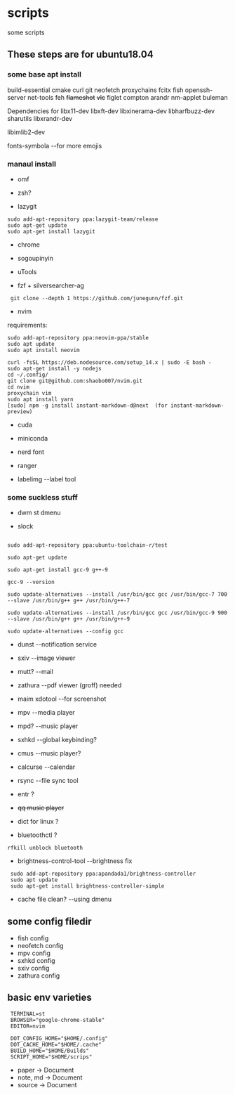 # scripts
some scripts  
## These steps are for ubuntu18.04
### some base apt install

build-essential cmake curl git neofetch proxychains fcitx fish openssh-server net-tools feh ~~flameshot~~ ~~vlc~~ figlet compton
arandr
nm-applet buleman

Dependencies for  libx11-dev libxft-dev libxinerama-dev libharfbuzz-dev sharutils libxrandr-dev

libimlib2-dev

fonts-symbola --for more emojis
### manaul install

* omf

* zsh?

* lazygit 
```
sudo add-apt-repository ppa:lazygit-team/release
sudo apt-get update
sudo apt-get install lazygit
```
* chrome

* sogoupinyin

* uTools

* fzf + silversearcher-ag
```
 git clone --depth 1 https://github.com/junegunn/fzf.git
```
* nvim 

requirements:
```{bash}
sudo add-apt-repository ppa:neovim-ppa/stable
sudo apt update
sudo apt install neovim

curl -fsSL https://deb.nodesource.com/setup_14.x | sudo -E bash -
sudo apt-get install -y nodejs
cd ~/.config/
git clone git@github.com:shaobo007/nvim.git
cd nvim
proxychain vim
sudo apt install yarn
[sudo] npm -g install instant-markdown-d@next  (for instant-markdown-preview)

```
* cuda

* miniconda 

* nerd font

* ranger

* labelimg --label tool

### some suckless stuff

* dwm st dmenu

* slock
```
 
sudo add-apt-repository ppa:ubuntu-toolchain-r/test

sudo apt-get update

sudo apt-get install gcc-9 g++-9

gcc-9 --version

sudo update-alternatives --install /usr/bin/gcc gcc /usr/bin/gcc-7 700 --slave /usr/bin/g++ g++ /usr/bin/g++-7

sudo update-alternatives --install /usr/bin/gcc gcc /usr/bin/gcc-9 900 --slave /usr/bin/g++ g++ /usr/bin/g++-9

sudo update-alternatives --config gcc
```

* dunst --notification service

* sxiv --image viewer

* mutt? --mail

* zathura  --pdf viewer (groff) needed 

* maim xdotool --for screenshot

* mpv  --media player

* mpd?  --music player

* sxhkd --global keybinding?

* cmus --music player?

* calcurse --calendar 

* rsync  --file sync tool

* entr ?

* ~~qq music player~~

* dict for linux ?

* bluetoothctl ?
```
rfkill unblock bluetooth
```
* brightness-control-tool  --brightness fix
```
 sudo add-apt-repository ppa:apandada1/brightness-controller
 sudo apt update
 sudo apt-get install brightness-controller-simple
```
* cache file clean? --using dmenu

## some config filedir
* fish config
* neofetch config
* mpv config
* sxhkd config
* sxiv config
* zathura config

## basic env varieties
 ```
  TERMINAL=st
  BROWSER="google-chrome-stable"
  EDITOR=nvim

  DOT_CONFIG_HOME="$HOME/.config"
  DOT_CACHE_HOME="$HOME/.cache"
  BUILD_HOME="$HOME/Builds"
  SCRIPT_HOME="$HOME/scrips"

 ```
* paper -> Document
* note, md -> Document
* source -> Document

